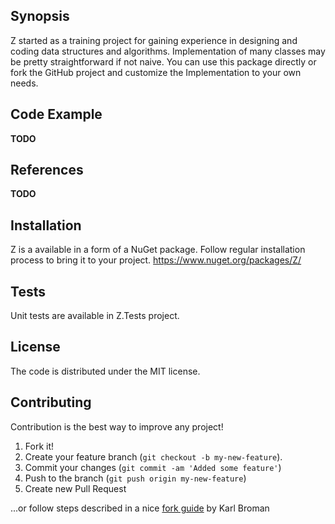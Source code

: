 ﻿## Synopsis

Z started as a training project for gaining experience in designing and coding data structures and algorithms.
Implementation of many classes may be pretty straightforward if not naive.
You can use this package directly or fork the GitHub project and customize the Implementation to your own needs.

## Code Example

**TODO**

## References

**TODO**

## Installation

Z is a available in a form of a NuGet package.
Follow regular installation process to bring it to your project.
https://www.nuget.org/packages/Z/

## Tests

Unit tests are available in Z.Tests project.

## License

The code is distributed under the MIT license.

## Contributing

Contribution is the best way to improve any project!

1. Fork it!
2. Create your feature branch (```git checkout -b my-new-feature```).
3. Commit your changes (```git commit -am 'Added some feature'```)
4. Push to the branch (```git push origin my-new-feature```)
5. Create new Pull Request

...or follow steps described in a nice [fork guide](http://kbroman.org/github_tutorial/pages/fork.html) by Karl Broman
